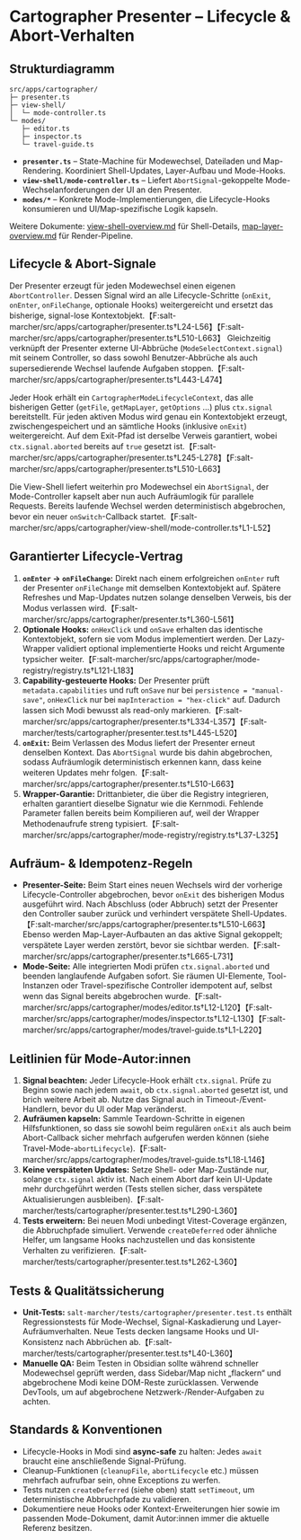 # Cartographer Presenter – Lifecycle & Abort-Verhalten

## Strukturdiagramm
```
src/apps/cartographer/
├─ presenter.ts
├─ view-shell/
│  └─ mode-controller.ts
└─ modes/
   ├─ editor.ts
   ├─ inspector.ts
   └─ travel-guide.ts
```

- **`presenter.ts`** – State-Machine für Modewechsel, Dateiladen und Map-Rendering. Koordiniert Shell-Updates, Layer-Aufbau und Mode-Hooks.
- **`view-shell/mode-controller.ts`** – Liefert `AbortSignal`-gekoppelte Mode-Wechselanforderungen der UI an den Presenter.
- **`modes/*`** – Konkrete Mode-Implementierungen, die Lifecycle-Hooks konsumieren und UI/Map-spezifische Logik kapseln.

Weitere Dokumente: [view-shell-overview.md](view-shell-overview.md) für Shell-Details, [map-layer-overview.md](map-layer-overview.md) für Render-Pipeline.

## Lifecycle & Abort-Signale

Der Presenter erzeugt für jeden Modewechsel einen eigenen `AbortController`. Dessen Signal wird an alle Lifecycle-Schritte (`onExit`, `onEnter`, `onFileChange`, optionale Hooks) weitergereicht und ersetzt das bisherige, signal-lose Kontextobjekt.【F:salt-marcher/src/apps/cartographer/presenter.ts†L24-L56】【F:salt-marcher/src/apps/cartographer/presenter.ts†L510-L663】 Gleichzeitig verknüpft der Presenter externe UI-Abbrüche (`ModeSelectContext.signal`) mit seinem Controller, so dass sowohl Benutzer-Abbrüche als auch supersedierende Wechsel laufende Aufgaben stoppen.【F:salt-marcher/src/apps/cartographer/presenter.ts†L443-L474】

Jeder Hook erhält ein `CartographerModeLifecycleContext`, das alle bisherigen Getter (`getFile`, `getMapLayer`, `getOptions` …) plus `ctx.signal` bereitstellt. Für jeden aktiven Modus wird genau ein Kontextobjekt erzeugt, zwischengespeichert und an sämtliche Hooks (inklusive `onExit`) weitergereicht. Auf dem Exit-Pfad ist derselbe Verweis garantiert, wobei `ctx.signal.aborted` bereits auf `true` gesetzt ist.【F:salt-marcher/src/apps/cartographer/presenter.ts†L245-L278】【F:salt-marcher/src/apps/cartographer/presenter.ts†L510-L663】

Die View-Shell liefert weiterhin pro Modewechsel ein `AbortSignal`, der Mode-Controller kapselt aber nun auch Aufräumlogik für parallele Requests. Bereits laufende Wechsel werden deterministisch abgebrochen, bevor ein neuer `onSwitch`-Callback startet.【F:salt-marcher/src/apps/cartographer/view-shell/mode-controller.ts†L1-L52】

## Garantierter Lifecycle-Vertrag

1. **`onEnter` → `onFileChange`:** Direkt nach einem erfolgreichen `onEnter` ruft der Presenter `onFileChange` mit demselben Kontextobjekt auf. Spätere Refreshes und Map-Updates nutzen solange denselben Verweis, bis der Modus verlassen wird.【F:salt-marcher/src/apps/cartographer/presenter.ts†L360-L561】
2. **Optionale Hooks:** `onHexClick` und `onSave` erhalten das identische Kontextobjekt, sofern sie vom Modus implementiert werden. Der Lazy-Wrapper validiert optional implementierte Hooks und reicht Argumente typsicher weiter.【F:salt-marcher/src/apps/cartographer/mode-registry/registry.ts†L121-L183】
3. **Capability-gesteuerte Hooks:** Der Presenter prüft `metadata.capabilities` und ruft `onSave` nur bei `persistence = "manual-save"`, `onHexClick` nur bei `mapInteraction = "hex-click"` auf. Dadurch lassen sich Modi bewusst als read-only markieren.【F:salt-marcher/src/apps/cartographer/presenter.ts†L334-L357】【F:salt-marcher/tests/cartographer/presenter.test.ts†L445-L520】
4. **`onExit`:** Beim Verlassen des Modus liefert der Presenter erneut denselben Kontext. Das `AbortSignal` wurde bis dahin abgebrochen, sodass Aufräumlogik deterministisch erkennen kann, dass keine weiteren Updates mehr folgen.【F:salt-marcher/src/apps/cartographer/presenter.ts†L510-L663】
5. **Wrapper-Garantie:** Drittanbieter, die über die Registry integrieren, erhalten garantiert dieselbe Signatur wie die Kernmodi. Fehlende Parameter fallen bereits beim Kompilieren auf, weil der Wrapper Methodenaufrufe streng typisiert.【F:salt-marcher/src/apps/cartographer/mode-registry/registry.ts†L37-L325】

## Aufräum- & Idempotenz-Regeln

- **Presenter-Seite:** Beim Start eines neuen Wechsels wird der vorherige Lifecycle-Controller abgebrochen, bevor `onExit` des bisherigen Modus ausgeführt wird. Nach Abschluss (oder Abbruch) setzt der Presenter den Controller sauber zurück und verhindert verspätete Shell-Updates.【F:salt-marcher/src/apps/cartographer/presenter.ts†L510-L663】 Ebenso werden Map-Layer-Aufbauten an das aktive Signal gekoppelt; verspätete Layer werden zerstört, bevor sie sichtbar werden.【F:salt-marcher/src/apps/cartographer/presenter.ts†L665-L731】
- **Mode-Seite:** Alle integrierten Modi prüfen `ctx.signal.aborted` und beenden langlaufende Aufgaben sofort. Sie räumen UI-Elemente, Tool-Instanzen oder Travel-spezifische Controller idempotent auf, selbst wenn das Signal bereits abgebrochen wurde.【F:salt-marcher/src/apps/cartographer/modes/editor.ts†L12-L120】【F:salt-marcher/src/apps/cartographer/modes/inspector.ts†L12-L130】【F:salt-marcher/src/apps/cartographer/modes/travel-guide.ts†L1-L220】

## Leitlinien für Mode-Autor:innen

1. **Signal beachten:** Jeder Lifecycle-Hook erhält `ctx.signal`. Prüfe zu Beginn sowie nach jedem `await`, ob `ctx.signal.aborted` gesetzt ist, und brich weitere Arbeit ab. Nutze das Signal auch in Timeout-/Event-Handlern, bevor du UI oder Map veränderst.
2. **Aufräumen kapseln:** Sammle Teardown-Schritte in eigenen Hilfsfunktionen, so dass sie sowohl beim regulären `onExit` als auch beim Abort-Callback sicher mehrfach aufgerufen werden können (siehe Travel-Mode-`abortLifecycle`).【F:salt-marcher/src/apps/cartographer/modes/travel-guide.ts†L18-L146】
3. **Keine verspäteten Updates:** Setze Shell- oder Map-Zustände nur, solange `ctx.signal` aktiv ist. Nach einem Abort darf kein UI-Update mehr durchgeführt werden (Tests stellen sicher, dass verspätete Aktualisierungen ausbleiben).【F:salt-marcher/tests/cartographer/presenter.test.ts†L290-L360】
4. **Tests erweitern:** Bei neuen Modi unbedingt Vitest-Coverage ergänzen, die Abbruchpfade simuliert. Verwende `createDeferred` oder ähnliche Helfer, um langsame Hooks nachzustellen und das konsistente Verhalten zu verifizieren.【F:salt-marcher/tests/cartographer/presenter.test.ts†L262-L360】

## Tests & Qualitätssicherung

- **Unit-Tests:** `salt-marcher/tests/cartographer/presenter.test.ts` enthält Regressionstests für Mode-Wechsel, Signal-Kaskadierung und Layer-Aufräumverhalten. Neue Tests decken langsame Hooks und UI-Konsistenz nach Abbrüchen ab.【F:salt-marcher/tests/cartographer/presenter.test.ts†L40-L360】
- **Manuelle QA:** Beim Testen in Obsidian sollte während schneller Modewechsel geprüft werden, dass Sidebar/Map nicht „flackern“ und abgebrochene Modi keine DOM-Reste zurücklassen. Verwende DevTools, um auf abgebrochene Netzwerk-/Render-Aufgaben zu achten.

## Standards & Konventionen

- Lifecycle-Hooks in Modi sind **async-safe** zu halten: Jedes `await` braucht eine anschließende Signal-Prüfung.
- Cleanup-Funktionen (`cleanupFile`, `abortLifecycle` etc.) müssen mehrfach aufrufbar sein, ohne Exceptions zu werfen.
- Tests nutzen `createDeferred` (siehe oben) statt `setTimeout`, um deterministische Abbruchpfade zu validieren.
- Dokumentiere neue Hooks oder Kontext-Erweiterungen hier sowie im passenden Mode-Dokument, damit Autor:innen immer die aktuelle Referenz besitzen.
